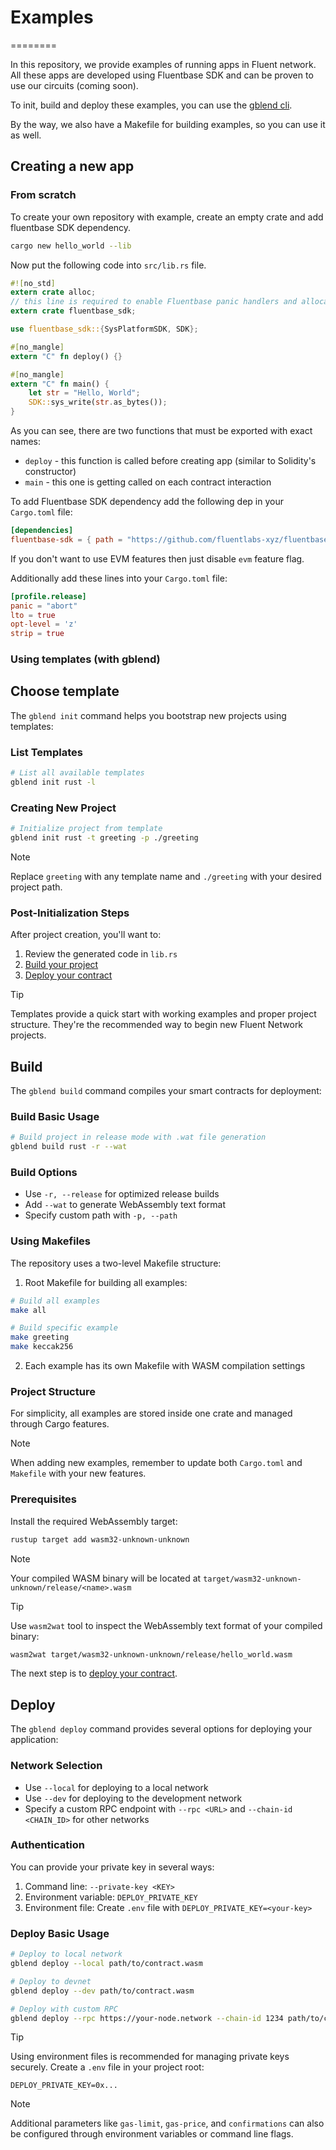 # Examples

========

In this repository, we provide examples of running apps in Fluent network.
All these apps are developed using Fluentbase SDK and can be proven to use our circuits (coming soon).

To init, build and deploy these examples, you can use the [gblend cli](https://github.com/fluentlabs-xyz/gblend).

By the way, we also have a Makefile for building examples, so you can use it as well.

## Creating a new app

### From scratch

To create your own repository with example, create an empty crate and add fluentbase SDK dependency.

```bash
cargo new hello_world --lib
```

Now put the following code into `src/lib.rs` file.

```rust
#![no_std]
extern crate alloc;
// this line is required to enable Fluentbase panic handlers and allocators
extern crate fluentbase_sdk;

use fluentbase_sdk::{SysPlatformSDK, SDK};

#[no_mangle]
extern "C" fn deploy() {}

#[no_mangle]
extern "C" fn main() {
    let str = "Hello, World";
    SDK::sys_write(str.as_bytes());
}
```

As you can see, there are two functions that must be exported with exact names:

- `deploy` - this function is called before creating app (similar to Solidity's constructor)
- `main` - this one is getting called on each contract interaction

To add Fluentbase SDK dependency add the following dep in your `Cargo.toml` file:

```toml
[dependencies]
fluentbase-sdk = { path = "https://github.com/fluentlabs-xyz/fluentbase", default-features = false }
```

If you don't want to use EVM features then just disable `evm` feature flag.

Additionally add these lines into your `Cargo.toml` file:

```toml
[profile.release]
panic = "abort"
lto = true
opt-level = 'z'
strip = true
```

### Using templates (with gblend)

## Choose template

The `gblend init` command helps you bootstrap new projects using templates:

### List Templates

```bash
# List all available templates
gblend init rust -l
```

### Creating New Project

```bash
# Initialize project from template
gblend init rust -t greeting -p ./greeting
```

> [!NOTE]
> Replace `greeting` with any template name and `./greeting` with your desired project path.

### Post-Initialization Steps

After project creation, you'll want to:

1. Review the generated code in `lib.rs`
2. [Build your project](#build)
3. [Deploy your contract](#deploy)

> [!TIP]
> Templates provide a quick start with working examples and proper project structure. They're the recommended way to
> begin new Fluent Network projects.

## Build

The `gblend build` command compiles your smart contracts for deployment:

### Build Basic Usage

```bash
# Build project in release mode with .wat file generation
gblend build rust -r --wat
```

### Build Options

- Use `-r, --release` for optimized release builds
- Add `--wat` to generate WebAssembly text format
- Specify custom path with `-p, --path`

### Using Makefiles

The repository uses a two-level Makefile structure:

1. Root Makefile for building all examples:

```bash
# Build all examples
make all

# Build specific example
make greeting
make keccak256
```

2. Each example has its own Makefile with WASM compilation settings

### Project Structure

For simplicity, all examples are stored inside one crate and managed through Cargo features.

> [!NOTE]
> When adding new examples, remember to update both `Cargo.toml` and `Makefile` with your new features.

### Prerequisites

Install the required WebAssembly target:

```bash
rustup target add wasm32-unknown-unknown
```

> [!NOTE]
> Your compiled WASM binary will be located at `target/wasm32-unknown-unknown/release/<name>.wasm`

> [!TIP]
> Use `wasm2wat` tool to inspect the WebAssembly text format of your compiled binary:
>
> ```bash
> wasm2wat target/wasm32-unknown-unknown/release/hello_world.wasm
> ```

The next step is to [deploy your contract](./deploy.md).

## Deploy

The `gblend deploy` command provides several options for deploying your application:

### Network Selection

- Use `--local` for deploying to a local network
- Use `--dev` for deploying to the development network
- Specify a custom RPC endpoint with `--rpc <URL>` and `--chain-id <CHAIN_ID>` for other networks

### Authentication

You can provide your private key in several ways:

1. Command line: `--private-key <KEY>`
2. Environment variable: `DEPLOY_PRIVATE_KEY`
3. Environment file: Create `.env` file with `DEPLOY_PRIVATE_KEY=<your-key>`

### Deploy Basic Usage

```bash
# Deploy to local network
gblend deploy --local path/to/contract.wasm

# Deploy to devnet
gblend deploy --dev path/to/contract.wasm

# Deploy with custom RPC
gblend deploy --rpc https://your-node.network --chain-id 1234 path/to/contract.wasm
```

> [!TIP]
> Using environment files is recommended for managing private keys securely. Create a `.env` file in your project root:
>
> ```
> DEPLOY_PRIVATE_KEY=0x...
> ```

> [!NOTE]
> Additional parameters like `gas-limit`, `gas-price`, and `confirmations` can also be configured through environment
> variables or command line flags.
